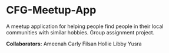 # CFG-Meetup-App
A meetup application for helping people find people in their local communities with similar hobbies. Group assignment project.

**Collaborators:**
Ameenah
Carly
Filsan
Hollie
Libby
Yusra
